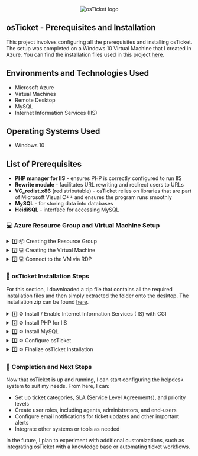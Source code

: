 <p align="center">
  <img src="https://i.imgur.com/Clzj7Xs.png" alt="osTicket logo"/>
</p>

<h2>osTicket - Prerequisites and Installation</h2>
<p>This project involves configuring all the prerequisites and installing osTicket. The setup was completed on a Windows 10 Virtual Machine that I created in Azure. You can find the installation files used in this project <a href="https://drive.google.com/uc?export=download&id=1b3RBkXTLNGXbibeMuAynkfzdBC1NnqaD">here</a>.</p>

<h2>Environments and Technologies Used</h2>
<ul>
  <li>Microsoft Azure</li>
  <li>Virtual Machines</li>
  <li>Remote Desktop</li>
  <li>MySQL</li>
  <li>Internet Information Services (IIS)</li>
</ul>

<h2>Operating Systems Used</h2>
<ul>
  <li>Windows 10</li>
</ul>

<h2>List of Prerequisites</h2>
<ul>
  <li><b>PHP manager for IIS</b> - ensures PHP is correctly configured to run IIS</li>
  <li><b>Rewrite module</b> - facilitates URL rewriting and redirect users to URLs</li>
  <li><b>VC_redist.x86</b> (redistributable) - osTicket relies on libraries that are part of Microsoft Visual C++ and ensures the program runs smoothly</li>
  <li><b>MySQL</b> - for storing data into databases</li>
  <li><b>HeidiSQL</b> - interface for accessing MySQL</li>
</ul>

<h3>💻 Azure Resource Group and Virtual Machine Setup</h3>

<details>
  <summary>1️⃣ 📦 Creating the Resource Group</summary>
  <p>I'll navigate to the Azure Portal and click or search for `Resource Groups`.</p>
  <img src="https://github.com/user-attachments/assets/c5d5eee0-7df2-4cf4-9a71-396e7c7ebb89" alt="Creating Resource Group"/>
  <p>On the Resource Group page I'll click `Create` at the top-left.</p>
  <img src="https://github.com/user-attachments/assets/8d197474-33c9-4162-ad74-392986fb3249" alt="Creating Resource Group"/>
  <p>I'll select my Azure subscription and name the Resource Group `rg-osticket`, set the Region to `East US 2`, then click `Review + Create`.</p>
  <img src="https://github.com/user-attachments/assets/96334a91-91c2-4102-8893-b89c0442ec91" alt="Review and Create Resource Group"/>
  <p>And finally, click `Create` again.</p>
  <img src="https://github.com/user-attachments/assets/74840e04-9959-4307-9a63-2a1ee6f5a151" alt="Finalizing Resource Group Creation"/>
  <p>The Resource Group has been created. In the next section, I will set up the virtual machine.</p>
</details>

<details>
  <summary>2️⃣ 💻 Creating the Virtual Machine</summary>
  <p>On the Azure Portal, I'll search for `Virtual Machines`.</p>
  <img src="https://github.com/user-attachments/assets/7b49b5b6-0448-48ad-9a98-740b48903939" alt="Searching for Virtual Machines"/>
  <p>On the Virtual Machine page, I'll click `Create` on the top-left, then select `Azure Virtual Machine`.</p>
  <img src="https://github.com/user-attachments/assets/62e95754-35bc-4334-ab1b-651e15280ebd" alt="Creating Virtual Machine"/>
  <p>On the create page, I'll select the Resource Group that I just created `rg-osticket`, and name the VM `osticket-vm`.</p>
  <img src="https://github.com/user-attachments/assets/ae2eb56f-68f8-47bc-83ca-92dad2c922fe" alt="Configuring Virtual Machine"/>
  <p>I'll select `Windows 10 Pro (22H2)` as the image.</p>
  <img src="https://github.com/user-attachments/assets/5feef9a2-d693-4c2e-9dc9-8e02fc450eb1" alt="Selecting Windows 10 Image"/>
  <p>Then I'll select `Standard_D2s_v4 - 2vcpus, 8 GiB memory` as the VM size.</p>
  <img src="https://github.com/user-attachments/assets/0425cced-59c7-4604-a743-b7d2526b8e1e" alt="Selecting VM Size"/>
  <p>Enter a username and password, agree to the licensing terms, and leave all other settings, such as disk, network, and others, at their default values. Click `Review + Create`, then click `Create`.</p>
  <img src="https://github.com/user-attachments/assets/b3c8c8b5-fd4d-40b9-8d3b-bf2641681533" alt="Review and Create Virtual Machine"/>
  <p>The VM has been created.</p>
  <img src="https://github.com/user-attachments/assets/a14f14e0-09e8-47dc-a43b-1b3aeee4de06" alt="Virtual Machine Created"/>
</details>

<details>
  <summary>3️⃣ 💻 Connect to the VM via RDP</summary>
  <p>Now that the VM has been created, I'll connect to it using RDP. To do this, I need the Public IP Address. In the Azure Portal, navigate to Virtual Machines, select `osticket-vm`, and copy the Public IP Address.</p>
  <img src="https://github.com/user-attachments/assets/0acc73fc-c07d-412f-a6ad-708f9902ab3a" alt="Copying Public IP Address"/>
  <p>On my Host Machine, I'll click `Start` and type `Remote Desktop`, then click `Remote Desktop Connection`.</p>
  <img src="https://github.com/user-attachments/assets/4999dad2-8aee-4acb-867d-769651b2696e" alt="Opening RDP"/>
  <p>I'll click `Show Options`, input the IP Address and username, then click `Connect`.</p>
  <img src="https://github.com/user-attachments/assets/1042ae72-10b6-43e7-b60e-af909c1fb8e2" alt="Connecting to the VM"/>
  <p>Input the password and click `OK`.</p>
  <img src="https://github.com/user-attachments/assets/c66072ec-cea3-4d64-aed9-45d87627e9cd" alt="Entering Password"/>
  <p>Click `Yes` to trust the certificate.</p>
  <img src="https://github.com/user-attachments/assets/f1eeecb0-1463-424c-99fd-918f923e5895" alt="Trusting Certificate"/>
  <p>I'm now logged into the VM.</p>
  <img src="https://github.com/user-attachments/assets/a14f14e0-09e8-47dc-a43b-1b3aeee4de06" alt="VM Logged In"/>
</details>

<h3>🎫 osTicket Installation Steps</h3>
<p>For this section, I downloaded a zip file that contains all the required installation files and then simply extracted the folder onto the desktop. The installation zip can be found <a href="https://drive.google.com/uc?export=download&id=1b3RBkXTLNGXbibeMuAynkfzdBC1NnqaD" target="_blank">here</a>.</p>

<details>
  <summary>1️⃣ ⚙️ Install / Enable Internet Information Services (IIS) with CGI</summary>
  <p>To enable IIS, navigate to `Control Panel` -> `Programs` -> `Programs and Features`. Then click `Turn windows features on or off`.</p>
  <img src="https://github.com/user-attachments/assets/cc6e340c-cc45-429f-9cc0-ed4709f51623" alt="IIS Setup"/>
  <p>Select `Internet Information Services` then expand it and navigate to `World Wide Web Services` -> `Application Development Features` and check `CGI`. Then click `OK`. When the installation completes, click `Close`.</p>
  <img src="https://github.com/user-attachments/assets/03eb17c6-727b-4b31-83a0-636b65e0c3e8" alt="CGI Setup"/>
</details>

<details>
  <summary>2️⃣ ⚙️ Install PHP for IIS</summary>
  <p>I'll need to install PHP for IIS so osTicket can run correctly. To do this, I'll navigate to the <a href="https://windows.php.net/download" target="_blank">PHP downloads page</a> and download the latest PHP version compatible with IIS (usually the "Non Thread Safe" version).</p>
  <img src="https://github.com/user-attachments/assets/4a517a4d-24db-4a0f-9394-aba34a870404" alt="Downloading PHP for IIS"/>
  <p>Once downloaded, I'll extract the contents to a folder, e.g., `C:\PHP`. Then, I need to configure IIS to recognize PHP.</p>
  <p>To do this, I open IIS Manager, click `Server`, then select `Handler Mappings`. On the right, click `Add Module Mapping`. I'll set the Request Path to `*.php`, the Module to `FastCgiModule`, and the Executable to the PHP executable file, e.g., `C:\PHP\php-cgi.exe`.</p>
  <img src="https://github.com/user-attachments/assets/a3b67c44-f8ed-451f-8cf2-c831989b15fa" alt="IIS PHP Configuration"/>
  <p>I'll also configure the `php.ini` file. To do this, I need to copy `php.ini-development` to `php.ini` and adjust necessary settings such as `upload_max_filesize` and `post_max_size` to suit the needs of osTicket.</p>
  <p>Once the configuration is complete, I'll restart IIS and test PHP by creating a file called `info.php` with the following content:</p>
  <pre>
    <?php
    phpinfo();
    ?>
  </pre>
  <p>I'll then navigate to `http://localhost/info.php` to verify if PHP is working.</p>
  <img src="https://github.com/user-attachments/assets/46717d98-b01c-49c0-b443-11b24beff8ab" alt="Testing PHP Installation"/>
</details>

<details>
  <summary>3️⃣ ⚙️ Install MySQL</summary>
  <p>Next, I'll install MySQL to manage the database for osTicket. To do this, I'll navigate to the <a href="https://dev.mysql.com/downloads/installer/" target="_blank">MySQL Installer page</a> and download the installer.</p>
  <img src="https://github.com/user-attachments/assets/1b3d2786-149d-45a5-b2b1-bcd9b15c712b" alt="Downloading MySQL Installer"/>
  <p>After downloading, I'll run the installer and choose the `Server Only` option. I'll follow the installation wizard's prompts, setting up a root password when asked. After the installation is complete, I'll finish the setup process and start the MySQL service.</p>
  <p>To ensure MySQL is running, I'll open the `MySQL Command Line Client` and log in with the root password.</p>
  <img src="https://github.com/user-attachments/assets/0e5a279b-d0c7-4111-90fc-40fef702e4d6" alt="MySQL Command Line Client"/>
  <p>Once MySQL is set up, I'll need to create a database for osTicket. In the MySQL prompt, I'll run the following commands:</p>
  <pre>
    CREATE DATABASE osticket;
    CREATE USER 'osticket_user'@'localhost' IDENTIFIED BY 'password';
    GRANT ALL PRIVILEGES ON osticket.* TO 'osticket_user'@'localhost';
    FLUSH PRIVILEGES;
  </pre>
  <p>This will create the `osticket` database and a user with full access to it.</p>
</details>

<details>
  <summary>4️⃣ ⚙️ Configure osTicket</summary>
  <p>Now, I’ll configure osTicket. I’ll begin by extracting the osTicket zip file into the folder `C:\inetpub\wwwroot` on the virtual machine.</p>
  <img src="https://github.com/user-attachments/assets/dc7e6a5f-6bbd-41c6-b7a0-d88136501b22" alt="Extracting osTicket Files"/>
  <p>Then, I’ll navigate to `http://localhost` in my browser, which will trigger the osTicket installer.</p>
  <img src="https://github.com/user-attachments/assets/ea3b3da0-f357-4ed9-8e04-b0a65b2f0197" alt="Starting osTicket Installer"/>
  <p>During the installation, I’ll input the necessary database information, including the `MySQL` database name (`osticket`), the username (`osticket_user`), and the password I set earlier. The installer will verify the connection and proceed to the next step.</p>
  <img src="https://github.com/user-attachments/assets/cbe81ef8-1494-48b7-90be-6ac5e50b8a78" alt="Configuring osTicket Database"/>
  <p>Next, I'll configure the mail settings. I’ll need to set up email addresses for osTicket to handle incoming and outgoing messages. I can either use my existing SMTP server or configure a new one for this purpose.</p>
  <img src="https://github.com/user-attachments/assets/3854ebba-e7b9-4b8f-bc68-e375f23d727b" alt="Email Configuration"/>
</details>

<details>
  <summary>5️⃣ ⚙️ Finalize osTicket Installation</summary>
  <p>Once the configuration steps are complete, I’ll click `Finish` to complete the installation process.</p>
  <img src="https://github.com/user-attachments/assets/7432f78e-b9b0-45d2-835f-d0b8e44f46e3" alt="Finishing Installation"/>
  <p>At this point, osTicket should be fully installed, and I can log into the admin panel using the username and password I set during the installation process.</p>
  <img src="https://github.com/user-attachments/assets/c2833b19-9c07-4421-bf0f-8a01d0a69a5a" alt="osTicket Admin Panel"/>
</details>

<h3>🎉 Completion and Next Steps</h3>
<p>Now that osTicket is up and running, I can start configuring the helpdesk system to suit my needs. From here, I can:</p>
<ul>
  <li>Set up ticket categories, SLA (Service Level Agreements), and priority levels</li>
  <li>Create user roles, including agents, administrators, and end-users</li>
  <li>Configure email notifications for ticket updates and other important alerts</li>
  <li>Integrate other systems or tools as needed</li>
</ul>
<p>In the future, I plan to experiment with additional customizations, such as integrating osTicket with a knowledge base or automating ticket workflows.</p>
